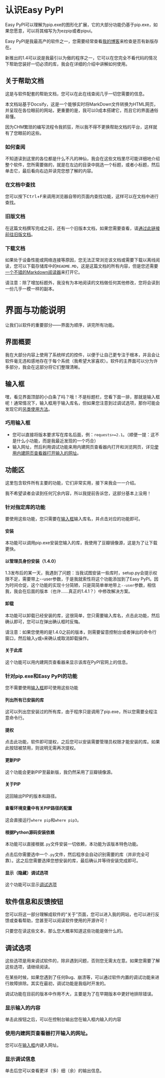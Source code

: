 # 认识Easy PyPI

Easy PyPI可以理解为pip.exe的图形化扩展，它的大部分功能仍基于pip.exe，如果您愿意，可以将其缩写为为ezpip或者pipui。

Easy PyPI是我最高产的软件之一，您需要经常查看[我的博客](https://www.cnblogs.com/totowang)来检查是否有新版存在。

新推出的1.4可以说是我最引以为傲的程序之一，它可以在您完全不看代码的情况下帮助您装好一切必须的库，我会在详细的介绍中讲解如何使用。

## 关于帮助文档

这是与软件配套的帮助文档，您可以在此在线查阅几乎一切您需要的信息。

本文档站基于Docsify，这是一个能够实时将MarkDown文件转换为HTML网页，并呈现在各位眼前的网站，更重要的是，我可以0成本搭建它，而且它的界面通俗易懂。

因为CHM繁琐的编写流程令我抓狂，所以我不得不更换帮助文档的平台，这样就有了您眼前的这些。

### 如何查阅

不知道读到这里的各位都是什么不凡的神仙，我会在这些文档里尽可能详细地介绍整个软件，您所需要做的，就是在左边的目录中挑选一个标题，或者小标题，然后单击它，最后看向右边并读完您想了解的内容。

### 在文档中查找

您可以按下<kbd>Ctrl</kbd>+<kbd>F</kbd>来调用浏览器自带的页面内查找功能，这样可以在文档中进行查找。

### 旧版文档

在这篇文档撰写完成之前，还有一个旧版本文档，如果您需要查看，请[通过此链接前往旧版文档](http://rgzz.great-site.net/soft/ezpip/WebHelp/)。

### 下载文档

如果处于设备性能或网络连接等原因，您无法正常浏览该文档或需要下载以离线阅读，您可以下载存储库中的`README.MD`，这是这篇文档的所有内容，但是您还需要[一个不错的Markdown阅读器](https://typora.io)来打开它。

请注意：除了增加标题外，我没有为本地阅读的文档做任何其他修改，您将会读到一份几乎一模一样的副本。

# 界面与功能说明

让我们以软件的重要部分——界面为顺序，讲完所有功能。

## 界面概要

我在大部分内容上使用了系统样式的控件，以便于让自己更专注于根本，并且会让软件毫无违和感地存在于每个系统（我希望大家喜欢）。软件的主界面可以分为许多部分，我会在这部分将它们整理清晰。

## 输入框

嘿，看见界面顶部的小白条了吗？哦！不是标题栏，您看下面一排，那就是输入框呢！通常情况下，输入框用于输入库名，但如果您注意到过调试选项，那你可能会发现它的[另类使用方法](#使用内建网页查看器打开输入的网址)。

### 巧用输入框

- 您可以直接将版本要求写在库名后面，例：`requests>=2.1`。（顺便一提：这不是什么小功能，而是我最近发现的一个巧合）
- 输入网址，然后利用调试功能来用内建网页查看器内打开和浏览网页，详见[使用内建网页查看器打开输入的网址](#使用内建网页查看器打开输入的网址)。

## 功能区

这里包含软件所有主要的功能，它们非常实用，接下来我会一一介绍。

我不希望读者会读到任何冗余内容，所以我提前告诉您，这部分基本上没用！

### 针对指定库的功能

要使用这些功能，您只需要在[输入框](#输入框)输入库名，并点击对应的功能即可。

#### 安装

本功能可以调用pip.exe安装您输入的库，我使用了豆瓣镜像源，这是为了让下载更快。

#### 以管理员身份安装（1.4.0）

1.3发布后的某一天，我遇到了问题：当我试图安装一些库时，setup.py会提示权限不足，需要带上--user参数，于是我就索性将这个功能添加到了Easy PyPI。因为时间仓促，这个功能的实现十分简陋，只是简简单单地带上`--user`参数，相信我，我会在后面的版本（也许……真正的1.4.1？）中修改解决方案。

#### 卸载

本功能可以卸载已经安装的库，这很简单，您只需要输入库名，点击此功能，然后确认即可，您可以在弹出确认框时反悔。

请注意：如果您使用的是1.4.0之前的版本，则需要留意控制台或者弹出的命令行窗口，然后输入`y`或`n`来确认或取消卸载操作。


#### 关于此库

这个功能可以用内建网页查看器来显示该库在PyPI官网上的信息。

### 针对pip.exe和Easy PyPI的功能

您不需要使用[输入框](#输入框)即可使用这些功能

#### 列出所有已安装的库

这可以列出您安装过的所有库，由于程序只是调用了pip.exe，所以您需要全程注意命令行。

#### 提权

点击此功能，软件即可提权，之后您可以安装需要管理员权限才能安装的库。如果此按钮被禁用，则说明无需再次提权。

#### 更新PIP

这个功能会更新PIP至最新版，我仍然采用了豆瓣镜像源。

#### 关于PIP

这回输出PIP的版本和路径。

#### 查看环境变量中有关PIP路径的配置

这会直接运行`where pip`和`where pip3`。

#### 根据Python源码安装依赖

本功能可以直接根据`.py`文件安装一切依赖，本功能为该版本特色功能。

点击后你需要选中一个`.py`文件，然后程序会自动识别需要的库（并非完全可靠）。这之后您需要选择您想安装的库，最后确认并等待安装完成即可。

#### 显示（隐藏）调试选项

这个功能可以显示[调试选项](#调试选项)

## 软件信息和反馈按钮

您可以将这一部分理解成软件的“关于”页面，您可以进入我的网站，也可以进行反馈或查看帮助，您甚至可以阅读软件使用的开源许可！

只要您在读这些文本，那么您大概率知道这些功能是做什么的。

## 调试选项

这些选项是用来调试软件的，除非遇到问题，否则您无需太在意。如果您需要了解这些选项，请继续阅读。

在某些时候，如果您遇到了任何Bug、崩溃等，可以通过软件内置的调试功能来进行故障排除。其实在最初，调试功能是我临时开发的。

调试功能在目前的版本中作用不大，主要是为了在早期版本中更好地排除错误。

### 显示输入的内容

单击此按钮之后，可以在控制台输出您在输入框内输入的内容

### 使用内建网页查看器打开输入的网址。

您可以在[输入框](#输入框)内键入网址。

### 显示调试信息

单击后您可以查看更详（多）细（余）的输出信息。
